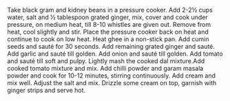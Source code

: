 Take black gram and kidney beans in a pressure cooker. 
Add 2-2½ cups water, salt and ½ tablespoon grated ginger, mix, cover and cook under pressure, on medium heat, till 8-10 whistles are given out. 
Remove from heat, cool slightly and stir.
Place the pressure cooker back on heat and continue to cook on low heat.
Heat ghee in a non-stick pan. Add cumin seeds and sauté for 30 seconds. 
Add remaining grated ginger and sauté. Add garlic and sauté till golden.
Add onion and sauté till golden. Add tomato and sauté till soft and pulpy.
Lightly mash the cooked dal mixture.Add cooked tomato mixture and mix.
Add chilli powder and garam masala powder and cook for 10-12 minutes, stirring continuously.
Add cream and mix well.
Adjust the salt and mix.
Drizzle some cream on top, garnish with ginger strips and serve hot.